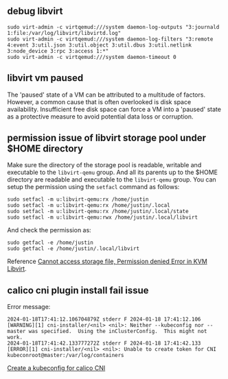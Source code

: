 ## debug libvirt

    sudo virt-admin -c virtqemud:///system daemon-log-outputs "3:journald 1:file:/var/log/libvirt/libvirtd.log"
    sudo virt-admin -c virtqemud:///system daemon-log-filters "3:remote 4:event 3:util.json 3:util.object 3:util.dbus 3:util.netlink 3:node_device 3:rpc 3:access 1:*"
    sudo virt-admin -c virtqemud:///system daemon-timeout 0

## libvirt vm paused

The 'paused' state of a VM can be attributed to a multitude of factors.
However, a common cause that is often overlooked is disk space availability.
Insufficient free disk space can force a VM into a 'paused' state as a
protective measure to avoid potential data loss or corruption.

## permission issue of libvirt storage pool under $HOME directory

Make sure the directory of the storage pool is readable, writable and
executable to the `libvirt-qemu` group. And all its parents up to the $HOME
directory are readable and executable to the `libvirt-qemu` group.
You can setup the permission using the `setfacl` command as follows:

    sudo setfacl -m u:libvirt-qemu:rx /home/justin
    sudo setfacl -m u:libvirt-qemu:rx /home/justin/.local
    sudo setfacl -m u:libvirt-qemu:rx /home/justin/.local/state
    sudo setfacl -m u:libvirt-qemu:rwx /home/justin/.local/libvirt

And check the permission as:

    sudo getfacl -e /home/justin
    sudo getfacl -e /home/justin/.local/libvirt

Reference [Cannot access storage file, Permission denied Error in KVM Libvirt][1].

## calico cni plugin install fail issue

Error message:

    2024-01-18T17:41:12.106704879Z stderr F 2024-01-18 17:41:12.106 [WARNING][1] cni-installer/<nil> <nil>: Neither --kubeconfig nor --master was specified.  Using the inClusterConfig.  This might not work.
    2024-01-18T17:41:42.133777272Z stderr F 2024-01-18 17:41:42.133 [ERROR][1] cni-installer/<nil> <nil>: Unable to create token for CNI kubeconroot@master:/var/log/containers

[Create a kubeconfig for calico CNI][2]

[1]: https://ostechnix.com/solved-cannot-access-storage-file-permission-denied-error-in-kvm-libvirt/
[2]: https://docs.tigera.io/calico/latest/getting-started/kubernetes/hardway/install-cni-plugin
